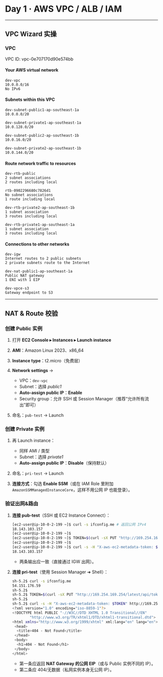 # Day 1 · AWS VPC / ALB / IAM

---

## VPC Wizard 实操

### VPC

VPC ID: vpc-0e707170d90e574bb

#### Your AWS virtual network

```
dev-vpc
10.0.0.0/16
No IPv6
```

#### Subnets within this VPC

```
dev-subnet-public1-ap-southeast-1a
10.0.0.0/20
```

```
dev-subnet-private1-ap-southeast-1a
10.0.128.0/20
```

```
dev-subnet-public2-ap-southeast-1b
10.0.16.0/20
```

```
dev-subnet-private2-ap-southeast-1b
10.0.144.0/20
```

#### Route network traffic to resources

```
dev-rtb-public
2 subnet associations
2 routes including local
```

```
rtb-0902296680c7826d1
No subnet associations
1 route including local
```

```
dev-rtb-private2-ap-southeast-1b
1 subnet association
3 routes including local
```

```
dev-rtb-private1-ap-southeast-1a
1 subnet association
3 routes including local
```

#### Connections to other networks

```
dev-igw
Internet routes to 2 public subnets
2 private subnets route to the Internet
```

```
dev-nat-public1-ap-southeast-1a
Public NAT gateway
1 ENI with 1 EIP
```

```
dev-vpce-s3
Gateway endpoint to S3
```

---

## NAT & Route 校验

### 创建 **Public** 实例

1. 打开 **EC2 Console ▸ Instances ▸ Launch instance**
2. **AMI**：Amazon Linux 2023、x86\_64
3. **Instance type**：t2.micro（免费层）
4. **Network settings** →

   * VPC：`dev-vpc`
   * Subnet：选择 *public1*
   * **Auto-assign public IP**：**Enable**
   * Security group：允许 SSH 或 Session Manager（推荐“允许所有流出”即可）
5. 命名：`pub-test` → Launch

### 创建 **Private** 实例

1. 再 Launch instance：

   * 同样 AMI / 类型
   * Subnet：选择 *private1*
   * **Auto-assign public IP**：**Disable**（保持默认）
2. 命名：`pri-test` → Launch
3. **连接方式**：勾选 **Enable SSM**（或在 IAM Role 里附加 `AmazonSSMManagedInstanceCore`，这样不用公网 IP 也能登录）。

### 验证出网&路由

1. **连接 pub-test**（SSH 或 EC2 Instance Connect）：

   ```bash
   [ec2-user@ip-10-0-2-199 ~]$ curl -s ifconfig.me # 返回公网 IPv4
   18.143.103.157
   [ec2-user@ip-10-0-2-199 ~]$
   [ec2-user@ip-10-0-2-199 ~]$ TOKEN=$(curl -sX PUT "http://169.254.169.254/latest/api/token" -H "X-aws-ec2-metadata-token-ttl-seconds: 60")
   [ec2-user@ip-10-0-2-199 ~]$
   [ec2-user@ip-10-0-2-199 ~]$ curl -s -H "X-aws-ec2-metadata-token: $TOKEN" http://169.254.169.254/latest/meta-data/public-ipv4
   18.143.103.157
   ```

   * 两条输出应一致（直接通过 IGW 出网）。

2. **连接 pri-test**（使用 Session Manager ➜ Shell）：

   ```bash
   sh-5.2$ curl -s ifconfig.me
   54.151.176.59
   sh-5.2$
   sh-5.2$ TOKEN=$(curl -sX PUT "http://169.254.169.254/latest/api/token" -H "X-aws-ec2-metadata-token-ttl-seconds: 60")
   sh-5.2$
   sh-5.2$ curl -s -H "X-aws-ec2-metadata-token: $TOKEN" http://169.254.169.254/latest/meta-data/public-ipv4 # 预期 404
   <?xml version="1.0" encoding="iso-8859-1"?>
   <!DOCTYPE html PUBLIC "-//W3C//DTD XHTML 1.0 Transitional//EN"
           "http://www.w3.org/TR/xhtml1/DTD/xhtml1-transitional.dtd">
   <html xmlns="http://www.w3.org/1999/xhtml" xml:lang="en" lang="en">
    <head>
     <title>404 - Not Found</title>
    </head>
    <body>
     <h1>404 - Not Found</h1>
    </body>
   </html>
   ```

   * 第一条应返回 **NAT Gateway 的公网 EIP**（或与 Public 实例不同的 IP）。
   * 第二条应 404/无数据（私网实例本身无公网 IP）。
